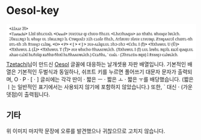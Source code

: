 # Oesol-key
![img1](/0001.jpg)
[Tzetachi](https://github.com/Tzetachi)님이 만드신 [Oesol](https://github.com/Tzetachi/Oesol) 글꼴에 대응하는 날개셋용 자판 배열입니다.
기본적인 배열은 기본적인 두벌식과 동일하나, 쉬프트 키를 누르면 풀어쓰기 대문자 문자가 출력되며, O · P · \[ · \] 글쇠에는 각각 딴이 · 짧은 ㅡ · 짧은 ㅗ · 짧은 ㅜ를 배당했습니다. (짧은 ㅣ는 일반적인 표기에서는 사용되지 않기에 포함하지 않았습니다.)
또한, ` 대신 · (가운뎃점)이 출력됩니다.

## 기타
위 이미지 마지막 문장에 오류를 발견했으나 귀찮으므로 고치지 않습니다.
